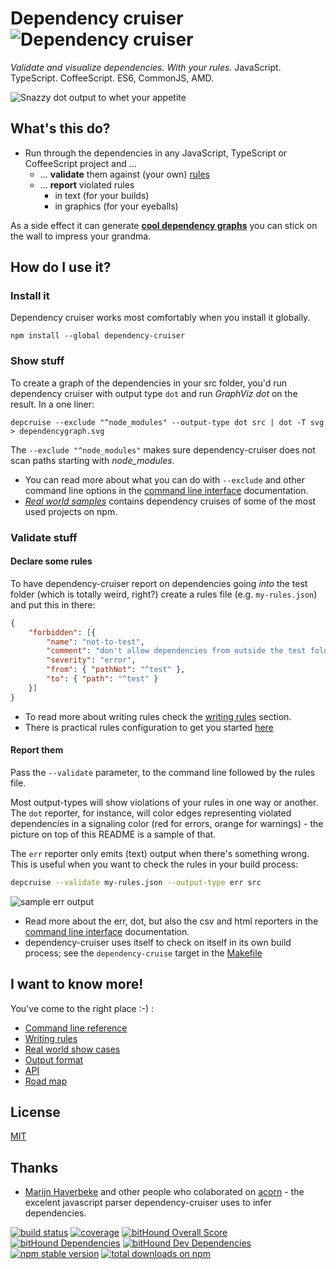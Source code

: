 # Dependency cruiser ![Dependency cruiser](https://raw.githubusercontent.com/sverweij/dependency-cruiser/master/doc/assets/ZKH-Dependency-recolored-160.png)
_Validate and visualize dependencies. With your rules._ JavaScript. TypeScript. CoffeeScript. ES6, CommonJS, AMD.

![Snazzy dot output to whet your appetite](https://raw.githubusercontent.com/sverweij/dependency-cruiser/master/doc/assets/sample-dot-output.png)

## What's this do?
- Run through the dependencies in any JavaScript, TypeScript or CoffeeScript project and ...
  - ... **validate** them against (your own) [rules](./doc/rules.md)
  - ... **report** violated rules
    - in text (for your builds)
    - in graphics (for your eyeballs)

As a side effect it can generate [**cool dependency graphs**](https://github.com/sverweij/dependency-cruiser/blob/master/doc/real-world-samples.md)
you can stick on the wall to impress your grandma.

## How do I use it?

### Install it
Dependency cruiser works most comfortably when you install it globally.

```
npm install --global dependency-cruiser
```

### Show stuff
To create a graph of the dependencies in your src folder, you'd run dependency
cruiser with output type `dot` and run _GraphViz dot_ on the result. In
a one liner:

```shell
depcruise --exclude "^node_modules" --output-type dot src | dot -T svg > dependencygraph.svg
```

The `--exclude "^node_modules"` makes sure dependency-cruiser does not scan
paths starting with *node_modules*.

- You can read more about what you can do with `--exclude` and other command line
  options in the
  [command line interface](https://github.com/sverweij/dependency-cruiser/blob/master/doc/cli.md)
  documentation.
- _[Real world samples](https://github.com/sverweij/dependency-cruiser/blob/master/doc/real-world-samples.md)_
  contains dependency cruises of some of the most used projects on npm.

### Validate stuff
#### Declare some rules
To have dependency-cruiser report on dependencies going _into_ the test folder
(which is totally weird, right?) create a rules file (e.g. `my-rules.json`)
and put this in there:
```json
{
    "forbidden": [{
        "name": "not-to-test",
        "comment": "don't allow dependencies from outside the test folder to test",
        "severity": "error",
        "from": { "pathNot": "^test" },
        "to": { "path": "^test" }
    }]
}
```

- To read more about writing rules check the
  [writing rules](https://github.com/sverweij/dependency-cruiser/blob/master/doc/rules.md)
  section.
- There is practical rules configuration to get you started
  [here](https://github.com/sverweij/dependency-cruiser/blob/master/doc/rules.starter.json)

#### Report them
Pass the `--validate` parameter, to the command line followed by the rules
file.

Most output-types will show violations of your rules in one way or another.
The `dot` reporter, for instance, will color edges representing violated
dependencies in a signaling color (red for errors, orange for warnings) - the
picture on top of this README is a sample of that.

The `err` reporter only emits (text) output when there's something wrong.
This is useful when you want to check the rules in your build process:

```sh
depcruise --validate my-rules.json --output-type err src
```
![sample err output](https://raw.githubusercontent.com/sverweij/dependency-cruiser/master/doc/assets/sample-err-output.png)

- Read more about the err, dot, but also the csv and html reporters in the
  [command line interface](https://github.com/sverweij/dependency-cruiser/blob/master/doc/cli.md)
  documentation.
- dependency-cruiser uses itself to check on itself in its own build process;
  see the `dependency-cruise` target in the
  [Makefile](https://github.com/sverweij/dependency-cruiser/blob/master/Makefile#L95)

## I want to know more!
You've come to the right place :-) :

- [Command line reference](https://github.com/sverweij/dependency-cruiser/blob/master/doc/cli.md)
- [Writing rules](https://github.com/sverweij/dependency-cruiser/blob/master/doc/rules.md)
- [Real world show cases](https://github.com/sverweij/dependency-cruiser/blob/master/doc/real-world-samples.md)
- [Output format](./doc/output-format.md)
- [API](./doc/api.md)
- [Road map](https://github.com/sverweij/dependency-cruiser/projects/1)

## License
[MIT](LICENSE)

## Thanks
- [Marijn Haverbeke](http://marijnhaverbeke.nl) and other people who
  colaborated on [acorn](https://github.com/ternjs/acorn) -
  the excelent javascript parser dependency-cruiser uses to infer
  dependencies.

[![build status](https://gitlab.com/sverweij/dependency-cruiser/badges/master/build.svg)](https://gitlab.com/sverweij/dependency-cruiser/builds)
[![coverage](https://gitlab.com/sverweij/dependency-cruiser/badges/master/coverage.svg)](https://gitlab.com/sverweij/dependency-cruiser/builds)
[![bitHound Overall Score](https://www.bithound.io/github/sverweij/dependency-cruiser/badges/score.svg)](https://www.bithound.io/github/sverweij/dependency-cruiser)
[![bitHound Dependencies](https://www.bithound.io/github/sverweij/dependency-cruiser/badges/dependencies.svg)](https://www.bithound.io/github/sverweij/dependency-cruiser/master/dependencies/npm)
[![bitHound Dev Dependencies](https://www.bithound.io/github/sverweij/dependency-cruiser/badges/devDependencies.svg)](https://www.bithound.io/github/sverweij/dependency-cruiser/master/dependencies/npm)
[![npm stable version](https://img.shields.io/npm/v/dependency-cruiser.svg)](https://npmjs.com/package/dependency-cruiser)
[![total downloads on npm](https://img.shields.io/npm/dt/dependency-cruiser.svg?maxAge=2592000)](https://npmjs.com/package/dependency-cruiser)
